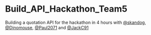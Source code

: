 # Build_API_Hackathon_Team5

Building a quotation API for the hackathon in 4 hours with [@skandog](https://github.com/skandog), [@Dinomouse](https://github.com/Dinomouse), [@Paul2071](https://github.com/Paul2071) and [@JackC91](https://github.com/JackC91)
